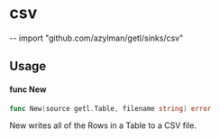 # csv
--
    import "github.com/azylman/getl/sinks/csv"


## Usage

#### func  New

```go
func New(source getl.Table, filename string) error
```
New writes all of the Rows in a Table to a CSV file.
